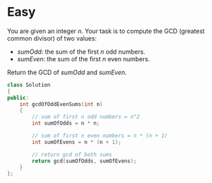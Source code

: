 # Easy

You are given an integer $n$. Your task is to compute the GCD (greatest common divisor) of two values:

- $sumOdd$: the sum of the first $n$ odd numbers.
- $sumEven$: the sum of the first $n$ even numbers.

Return the GCD of $sumOdd$ and $sumEven$.

```cpp
class Solution
{
public:
    int gcdOfOddEvenSums(int n)
    {
        // sum of first n odd numbers = n^2
        int sumOfOdds = n * n;

        // sum of first n even numbers = n * (n + 1)
        int sumOfEvens = n * (n + 1);

        // return gcd of both sums
        return gcd(sumOfOdds, sumOfEvens);
    }
};
```
